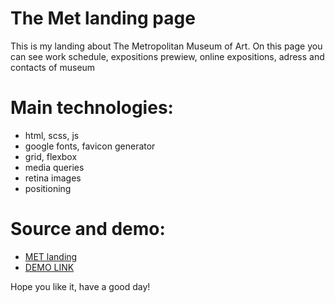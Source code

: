 # The Met landing page

This is my landing about The Metropolitan Museum of Art.
On this page you can see work schedule, expositions prewiew, online expositions, adress and contacts of museum

# Main technologies:
  - html, scss, js
  - google fonts, favicon generator
  - grid, flexbox
  - media queries
  - retina images
  - positioning

# Source and demo:
  - [MET landing](https://www.figma.com/file/lSR1m42L9YwzQwzzxKwHpw/THE-MET)
  - [DEMO LINK](https://max-rozzhalovets.github.io/layout_miami/)

Hope you like it, have a good day!
